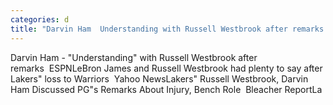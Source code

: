 ```yaml
---
categories: d
title: "Darvin Ham  Understanding with Russell Westbrook after remarks  ESPN"
---
```

Darvin Ham - "Understanding" with Russell Westbrook after remarks&nbsp;&nbsp;ESPNLeBron James and Russell Westbrook had plenty to say after Lakers" loss to Warriors&nbsp;&nbsp;Yahoo NewsLakers" Russell Westbrook, Darvin Ham Discussed PG"s Remarks About Injury, Bench Role&nbsp;&nbsp;Bleacher ReportLa